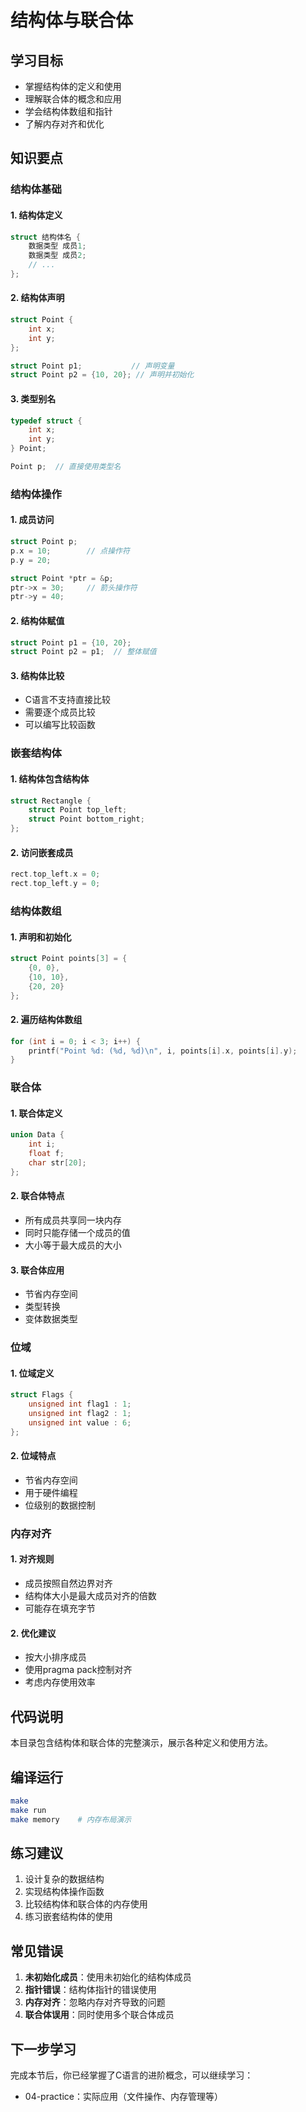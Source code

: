 # 结构体与联合体

## 学习目标
- 掌握结构体的定义和使用
- 理解联合体的概念和应用
- 学会结构体数组和指针
- 了解内存对齐和优化

## 知识要点

### 结构体基础

#### 1. 结构体定义
```c
struct 结构体名 {
    数据类型 成员1;
    数据类型 成员2;
    // ...
};
```

#### 2. 结构体声明
```c
struct Point {
    int x;
    int y;
};

struct Point p1;           // 声明变量
struct Point p2 = {10, 20}; // 声明并初始化
```

#### 3. 类型别名
```c
typedef struct {
    int x;
    int y;
} Point;

Point p;  // 直接使用类型名
```

### 结构体操作

#### 1. 成员访问
```c
struct Point p;
p.x = 10;        // 点操作符
p.y = 20;

struct Point *ptr = &p;
ptr->x = 30;     // 箭头操作符
ptr->y = 40;
```

#### 2. 结构体赋值
```c
struct Point p1 = {10, 20};
struct Point p2 = p1;  // 整体赋值
```

#### 3. 结构体比较
- C语言不支持直接比较
- 需要逐个成员比较
- 可以编写比较函数

### 嵌套结构体

#### 1. 结构体包含结构体
```c
struct Rectangle {
    struct Point top_left;
    struct Point bottom_right;
};
```

#### 2. 访问嵌套成员
```c
rect.top_left.x = 0;
rect.top_left.y = 0;
```

### 结构体数组

#### 1. 声明和初始化
```c
struct Point points[3] = {
    {0, 0},
    {10, 10},
    {20, 20}
};
```

#### 2. 遍历结构体数组
```c
for (int i = 0; i < 3; i++) {
    printf("Point %d: (%d, %d)\n", i, points[i].x, points[i].y);
}
```

### 联合体

#### 1. 联合体定义
```c
union Data {
    int i;
    float f;
    char str[20];
};
```

#### 2. 联合体特点
- 所有成员共享同一块内存
- 同时只能存储一个成员的值
- 大小等于最大成员的大小

#### 3. 联合体应用
- 节省内存空间
- 类型转换
- 变体数据类型

### 位域

#### 1. 位域定义
```c
struct Flags {
    unsigned int flag1 : 1;
    unsigned int flag2 : 1;
    unsigned int value : 6;
};
```

#### 2. 位域特点
- 节省内存空间
- 用于硬件编程
- 位级别的数据控制

### 内存对齐

#### 1. 对齐规则
- 成员按照自然边界对齐
- 结构体大小是最大成员对齐的倍数
- 可能存在填充字节

#### 2. 优化建议
- 按大小排序成员
- 使用pragma pack控制对齐
- 考虑内存使用效率

## 代码说明
本目录包含结构体和联合体的完整演示，展示各种定义和使用方法。

## 编译运行
```bash
make
make run
make memory    # 内存布局演示
```

## 练习建议
1. 设计复杂的数据结构
2. 实现结构体操作函数
3. 比较结构体和联合体的内存使用
4. 练习嵌套结构体的使用

## 常见错误
1. **未初始化成员**：使用未初始化的结构体成员
2. **指针错误**：结构体指针的错误使用
3. **内存对齐**：忽略内存对齐导致的问题
4. **联合体误用**：同时使用多个联合体成员

## 下一步学习
完成本节后，你已经掌握了C语言的进阶概念，可以继续学习：
- 04-practice：实际应用（文件操作、内存管理等）
